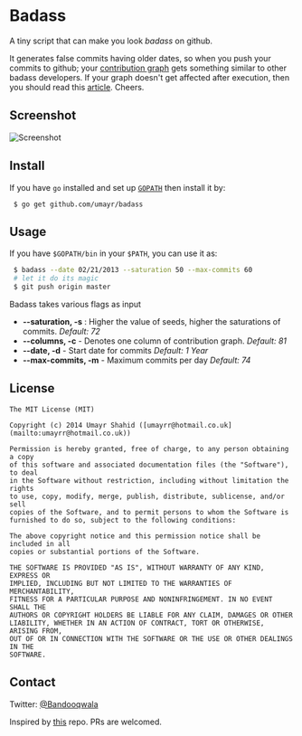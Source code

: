 
Badass
=======

A tiny script that can make you look *badass* on github. 

It generates false commits having older dates, so when you push your commits to github; your [contribution graph](https://help.github.com/articles/viewing-contributions-on-your-profile-page#contributions-calendar) gets something similar to other badass developers. If your graph doesn't get affected after execution, then you should read this [article](https://help.github.com/articles/why-are-my-contributions-not-showing-up-on-my-profile). Cheers.

Screenshot
----
![Screenshot](http://i.imgur.com/6evEG7N.png)

Install
----

If you have `go` installed and set up [`GOPATH`](https://code.google.com/p/go-wiki/wiki/GOPATH) then install it by:

```
 $ go get github.com/umayr/badass
```

Usage
----

If you have `$GOPATH/bin` in your `$PATH`, you can use it as:
```bash
 $ badass --date 02/21/2013 --saturation 50 --max-commits 60
 # let it do its magic
 $ git push origin master
```
Badass takes various flags as input

* **--saturation, -s** : Higher the value of seeds, higher the saturations of commits. *Default: 72*
* **--columns, -c** - Denotes one column of contribution graph. *Default: 81*
* **--date, -d** - Start date for commits *Default: 1 Year*
* **--max-commits, -m** - Maximum commits per day *Default: 74*


License
----

```
The MIT License (MIT)

Copyright (c) 2014 Umayr Shahid ([umayrr@hotmail.co.uk](mailto:umayrr@hotmail.co.uk))

Permission is hereby granted, free of charge, to any person obtaining a copy
of this software and associated documentation files (the "Software"), to deal
in the Software without restriction, including without limitation the rights
to use, copy, modify, merge, publish, distribute, sublicense, and/or sell
copies of the Software, and to permit persons to whom the Software is
furnished to do so, subject to the following conditions:

The above copyright notice and this permission notice shall be included in all
copies or substantial portions of the Software.

THE SOFTWARE IS PROVIDED "AS IS", WITHOUT WARRANTY OF ANY KIND, EXPRESS OR
IMPLIED, INCLUDING BUT NOT LIMITED TO THE WARRANTIES OF MERCHANTABILITY,
FITNESS FOR A PARTICULAR PURPOSE AND NONINFRINGEMENT. IN NO EVENT SHALL THE
AUTHORS OR COPYRIGHT HOLDERS BE LIABLE FOR ANY CLAIM, DAMAGES OR OTHER
LIABILITY, WHETHER IN AN ACTION OF CONTRACT, TORT OR OTHERWISE, ARISING FROM,
OUT OF OR IN CONNECTION WITH THE SOFTWARE OR THE USE OR OTHER DEALINGS IN THE
SOFTWARE.
```

Contact
-----

Twitter: [@Bandooqwala](https://twitter.com/Bandooqwala)


Inspired by [this](https://github.com/bd808/profile-life) repo. PRs are welcomed.
